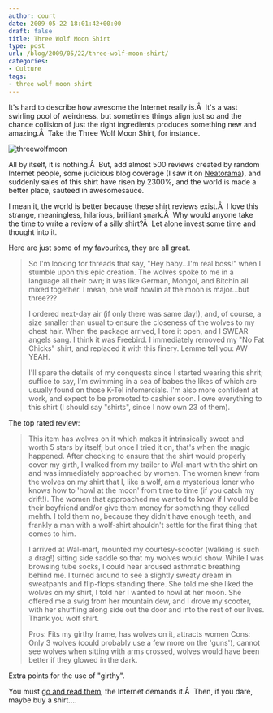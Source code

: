 ```yaml
---
author: court
date: 2009-05-22 18:01:42+00:00
draft: false
title: Three Wolf Moon Shirt
type: post
url: /blog/2009/05/22/three-wolf-moon-shirt/
categories:
- Culture
tags:
- three wolf moon shirt
---
```


It's hard to describe how awesome the Internet really is.Â  It's a vast swirling pool of weirdness, but sometimes things align just so and the chance collision of just the right ingredients produces something new and amazing.Â  Take the Three Wolf Moon Shirt, for instance.

![threewolfmoon](http://www.vallentyne.com/blog/wp-content/uploads/2009/05/threewolfmoon.jpg)


All by itself, it is nothing.Â  But, add almost 500 reviews created by random Internet people, some judicious blog coverage (I saw it on [Neatorama](http://www.neatorama.com/2009/05/21/three-wolf-moon-shirt/)), and suddenly sales of this shirt have risen by 2300%, and the world is made a better place, sauteed in awesomesauce.

I mean it, the world is better because these shirt reviews exist.Â  I love this strange, meaningless, hilarious, brilliant snark.Â  Why would anyone take the time to write a review of a silly shirt?Â  Let alone invest some time and thought into it.

Here are just some of my favourites, they are all great.


<blockquote>So I'm looking for threads that say, "Hey baby...I'm real boss!" when I stumble upon this epic creation. The wolves spoke to me in a language all their own; it was like German, Mongol, and Bitchin all mixed together. I mean, one wolf howlin at the moon is major...but three???

I ordered next-day air (if only there was same day!), and, of course, a size smaller than usual to ensure the closeness of the wolves to my chest hair. When the package arrived, I tore it open, and I SWEAR angels sang. I think it was Freebird. I immediately removed my "No Fat Chicks" shirt, and replaced it with this finery. Lemme tell you: AW YEAH.

I'll spare the details of my conquests since I started wearing this shrit; suffice to say, I'm swimming in a sea of babes the likes of which are usually found on those K-Tel infomercials. I'm also more confident at work, and expect to be promoted to cashier soon. I owe everything to this shirt (I should say "shirts", since I now own 23 of them).</blockquote>


The top rated review:


<blockquote>This item has wolves on it which makes it intrinsically sweet and worth 5 stars by itself, but once I tried it on, that's when the magic happened. After checking to ensure that the shirt would properly cover my girth, I walked from my trailer to Wal-mart with the shirt on and was immediately approached by women. The women knew from the wolves on my shirt that I, like a wolf, am a mysterious loner who knows how to 'howl at the moon' from time to time (if you catch my drift!). The women that approached me wanted to know if I would be their boyfriend and/or give them money for something they called mehth. I told them no, because they didn't have enough teeth, and frankly a man with a wolf-shirt shouldn't settle for the first thing that comes to him.

I arrived at Wal-mart, mounted my courtesy-scooter (walking is such a drag!) sitting side saddle so that my wolves would show. While I was browsing tube socks, I could hear aroused asthmatic breathing behind me. I turned around to see a slightly sweaty dream in sweatpants and flip-flops standing there. She told me she liked the wolves on my shirt, I told her I wanted to howl at her moon. She offered me a swig from her mountain dew, and I drove my scooter, with her shuffling along side out the door and into the rest of our lives. Thank you wolf shirt.

Pros: Fits my girthy frame, has wolves on it, attracts women
Cons: Only 3 wolves (could probably use a few more on the 'guns'), cannot see wolves when sitting with arms crossed, wolves would have been better if they glowed in the dark.</blockquote>


Extra points for the use of "girthy".

You must [go and read them](http://www.amazon.com/Three-T-Shirt-Available-Various-Sizes/product-reviews/B000NZW3IY/ref=dp_top_cm_cr_acr_txt?ie=UTF8&showViewpoints=1), the Internet demands it.Â  Then, if you dare, maybe buy a shirt....
